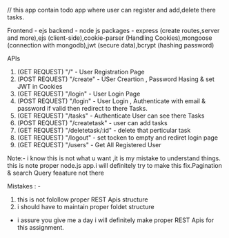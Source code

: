 // this app contain todo app where user can register and add,delete there tasks.

Frontend - ejs
backend - node js
packages - express (create routes,server and more),ejs (client-side),cookie-parser (Handling Cookies),mongoose (connection with mongodb),jwt (secure data),bcrypt (hashing password)

APIs

1) (GET REQUEST)    "/"       -   User Registration Page 
2) (POST REQUEST)   "/create" -   USer Creartion  , Password Hasing & set JWT in Cookies 
3) (GET REQUEST)    "/login"  -   User Login Page 
4) (POST REQUEST)   "/login"  -   User Login , Authenticate with email & password if valid then redirect to there Tasks. 
5) (GET REQUEST)    "/tasks"  -   Authenticate User can see there Tasks
6) (POST REQUEST)   "/createtask" - user can add tasks
7) (GET REQUEST)    "/deletetask/:id"  - delete that perticular task
8) (GET REQUEST)    "/logout"  -  set tocken to empty and rediret login page
9) (GET REQUEST)    "/users"   -   Get All Registered User

Note:- i know this is not what u want ,it is my mistake to understand things. this is note proper node.js app.i will definitely try to make this fix.Pagination & search Query feaature not there

Mistakes : - 
1) this is not folollow proper REST Apis structure
2) i should have to maintain proper foldet structure

* i assure you give me a day i will definitely make proper REST Apis for this assignment.



